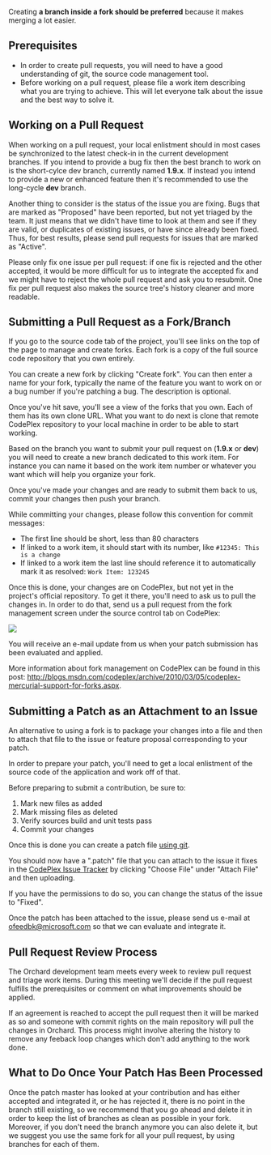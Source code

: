 Creating **a branch inside a fork should be preferred** because it makes merging a lot easier.

## Prerequisites

- In order to create pull requests, you will need to have a good understanding of git, the source code management tool.
- Before working on a pull request, please file a work item describing what you are trying to achieve. This will let everyone talk about the issue and the best way to solve it.

## Working on a Pull Request

When working on a pull request, your local enlistment should in most cases be synchronized to the latest check-in in the current development branches. If you intend to provide a bug fix then the best branch to work on is the short-cylce dev branch, currently named **1.9.x**. If instead you intend to provide a new or enhanced feature then it's recommended to use the long-cycle **dev** branch.

Another thing to consider is the status of the issue you are fixing. Bugs that are marked as "Proposed" have been reported, but not yet triaged by the team. It just means that we didn't have time to look at them and see if they are valid, or duplicates of existing issues, or have since already been fixed. Thus, for best results, please send pull requests for issues that are marked as "Active".

Please only fix one issue per pull request: if one fix is rejected and the other accepted, it would be more difficult for us to integrate the accepted fix and we might have to reject the whole pull request and ask you to resubmit. One fix per pull request also makes the source tree's history cleaner and more readable.

## Submitting a Pull Request as a Fork/Branch

If you go to the source code tab of the project, you'll see links on the top of the page to manage and create forks. Each fork is a copy of the full source code repository that you own entirely.

You can create a new fork by clicking "Create fork". You can then enter a name for your fork, typically the name of the feature you want to work on or a bug number if you're patching a bug. The description is optional.

Once you've hit save, you'll see a view of the forks that you own. Each of them has its own clone URL. What you want to do next is clone that remote CodePlex repository to your local machine in order to be able to start working.

Based on the branch you want to submit your pull request on (**1.9.x** or **dev**) you will need to create a new branch dedicated to this work item. For instance you can name it based on the work item number or whatever you want which will help you organize your fork.

Once you've made your changes and are ready to submit them back to us, commit your changes then push your branch.

While committing your changes, please follow this convention for commit messages:
- The first line should be short, less than 80 characters 
- If linked to a work item, it should start with its number, like `#12345: This is a change`
- If linked to a work item the last line should reference it to automatically mark it as resolved: `Work Item: 123245` 

Once this is done, your changes are on CodePlex, but not yet in the project's official repository. To get it there, you'll need to ask us to pull the changes in. In order to do that, send us a pull request from the fork management screen under the source control tab on CodePlex:

![](../Upload/submitting-patches/PullRequest.jpg)

You will receive an e-mail update from us when your patch submission has been evaluated and applied.

More information about fork management on CodePlex can be found in this post: <http://blogs.msdn.com/codeplex/archive/2010/03/05/codeplex-mercurial-support-for-forks.aspx>.

## Submitting a Patch as an Attachment to an Issue

An alternative to using a fork is to package your changes into a file and then to attach that file to the issue or feature proposal corresponding to your patch.

In order to prepare your patch, you'll need to get a local enlistment of the source code of the application and work off of that.

Before preparing to submit a contribution, be sure to: 

1. Mark new files as added
2. Mark missing files as deleted
3. Verify sources build and unit tests pass
4. Commit your changes

Once this is done you can create a patch file [using git](http://git-scm.com/docs/git-format-patch).

You should now have a ".patch" file that you can attach to the issue it fixes in the [CodePlex Issue Tracker](http://orchard.codeplex.com/WorkItem/AdvancedList.aspx) by clicking "Choose File" under "Attach File" and then uploading.

If you have the permissions to do so, you can change the status of the issue to "Fixed".

Once the patch has been attached to the issue, please send us e-mail at ofeedbk@microsoft.com so that we can evaluate and integrate it.

## Pull Request Review Process

The Orchard development team meets every week to review pull request and triage work items. During this meeting we'll decide if the pull request fulfills the prerequisites or comment on what improvements should be applied.

If an agreement is reached to accept the pull request then it will be marked as so and someone with commit rights on the main repository will pull the changes in Orchard. This process might involve altering the history to remove any feeback loop changes which don't add anything to the work done.

## What to Do Once Your Patch Has Been Processed

Once the patch master has looked at your contribution and has either accepted and integrated it, or he has rejected it, there is no point in the branch still existing, so we recommend that you go ahead and delete it in order to keep the list of branches as clean as possible in your fork. Moreover, if you don't need the branch anymore you can also delete it, but we suggest you use the same fork for all your pull request, by using branches for each of them.
